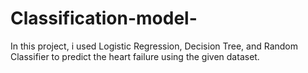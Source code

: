 # Classification-model-
In this project, i used Logistic Regression, Decision Tree, and Random Classifier to predict the heart failure using the given dataset.
